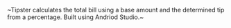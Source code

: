 ~Tipster calculates the total bill using a base amount and the determined tip from a percentage. Built using Andriod Studio.~
